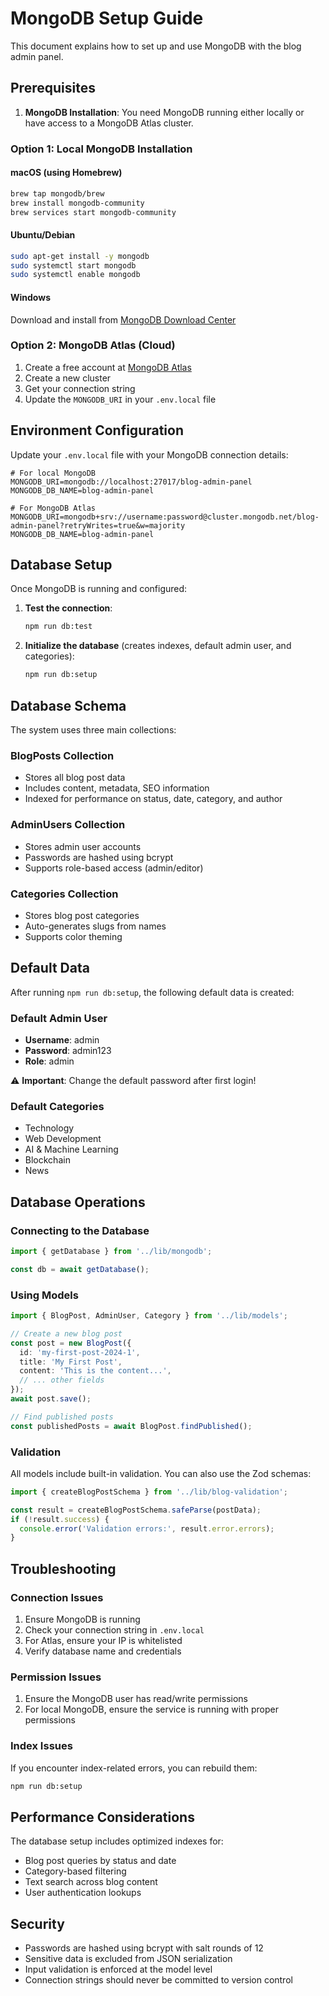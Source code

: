 # MongoDB Setup Guide

This document explains how to set up and use MongoDB with the blog admin panel.

## Prerequisites

1. **MongoDB Installation**: You need MongoDB running either locally or have access to a MongoDB Atlas cluster.

### Option 1: Local MongoDB Installation

#### macOS (using Homebrew)
```bash
brew tap mongodb/brew
brew install mongodb-community
brew services start mongodb-community
```

#### Ubuntu/Debian
```bash
sudo apt-get install -y mongodb
sudo systemctl start mongodb
sudo systemctl enable mongodb
```

#### Windows
Download and install from [MongoDB Download Center](https://www.mongodb.com/try/download/community)

### Option 2: MongoDB Atlas (Cloud)

1. Create a free account at [MongoDB Atlas](https://www.mongodb.com/atlas)
2. Create a new cluster
3. Get your connection string
4. Update the `MONGODB_URI` in your `.env.local` file

## Environment Configuration

Update your `.env.local` file with your MongoDB connection details:

```env
# For local MongoDB
MONGODB_URI=mongodb://localhost:27017/blog-admin-panel
MONGODB_DB_NAME=blog-admin-panel

# For MongoDB Atlas
MONGODB_URI=mongodb+srv://username:password@cluster.mongodb.net/blog-admin-panel?retryWrites=true&w=majority
MONGODB_DB_NAME=blog-admin-panel
```

## Database Setup

Once MongoDB is running and configured:

1. **Test the connection**:
   ```bash
   npm run db:test
   ```

2. **Initialize the database** (creates indexes, default admin user, and categories):
   ```bash
   npm run db:setup
   ```

## Database Schema

The system uses three main collections:

### BlogPosts Collection
- Stores all blog post data
- Includes content, metadata, SEO information
- Indexed for performance on status, date, category, and author

### AdminUsers Collection
- Stores admin user accounts
- Passwords are hashed using bcrypt
- Supports role-based access (admin/editor)

### Categories Collection
- Stores blog post categories
- Auto-generates slugs from names
- Supports color theming

## Default Data

After running `npm run db:setup`, the following default data is created:

### Default Admin User
- **Username**: admin
- **Password**: admin123
- **Role**: admin

⚠️ **Important**: Change the default password after first login!

### Default Categories
- Technology
- Web Development
- AI & Machine Learning
- Blockchain
- News

## Database Operations

### Connecting to the Database
```typescript
import { getDatabase } from '../lib/mongodb';

const db = await getDatabase();
```

### Using Models
```typescript
import { BlogPost, AdminUser, Category } from '../lib/models';

// Create a new blog post
const post = new BlogPost({
  id: 'my-first-post-2024-1',
  title: 'My First Post',
  content: 'This is the content...',
  // ... other fields
});
await post.save();

// Find published posts
const publishedPosts = await BlogPost.findPublished();
```

### Validation
All models include built-in validation. You can also use the Zod schemas:

```typescript
import { createBlogPostSchema } from '../lib/blog-validation';

const result = createBlogPostSchema.safeParse(postData);
if (!result.success) {
  console.error('Validation errors:', result.error.errors);
}
```

## Troubleshooting

### Connection Issues
1. Ensure MongoDB is running
2. Check your connection string in `.env.local`
3. For Atlas, ensure your IP is whitelisted
4. Verify database name and credentials

### Permission Issues
1. Ensure the MongoDB user has read/write permissions
2. For local MongoDB, ensure the service is running with proper permissions

### Index Issues
If you encounter index-related errors, you can rebuild them:
```bash
npm run db:setup
```

## Performance Considerations

The database setup includes optimized indexes for:
- Blog post queries by status and date
- Category-based filtering
- Text search across blog content
- User authentication lookups

## Security

- Passwords are hashed using bcrypt with salt rounds of 12
- Sensitive data is excluded from JSON serialization
- Input validation is enforced at the model level
- Connection strings should never be committed to version control